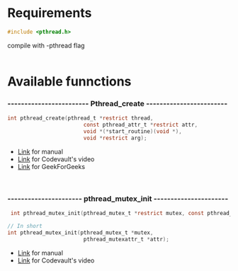 # Requirements

```c
#include <pthread.h>
```

compile with -pthread flag
<br></br>

# Available funnctions

### ------------------------ Pthread_create ------------------------ 
```c
int pthread_create(pthread_t *restrict thread,
                        const pthread_attr_t *restrict attr,
                        void *(*start_routine)(void *),
                        void *restrict arg);
```
- [Link](https://man7.org/linux/man-pages/man3/pthread_create.3.html) for manual
- [Link](https://code-vault.net/course/6q6s9eerd0:1609007479575/lesson/18ec1942c2da46840693efe9b51d86a8) for Codevault's video
- [Link](https://www.geeksforgeeks.org/thread-in-operating-system/) for GeekForGeeks

<br>

### ---------------------- pthread_mutex_init ----------------------

```c
 int pthread_mutex_init(pthread_mutex_t *restrict mutex, const pthread_mutexattr_t *restrict attr);

// In short
int pthread_mutex_init(pthread_mutex_t *mutex, 
                        pthread_mutexattr_t *attr);
```
- [Link](https://man7.org/linux/man-pages/man3/pthread_mutex_init.3p.html) for manual
- [Link](https://code-vault.net/course/6q6s9eerd0:1609007479575/lesson/18ec1942c2da46840693efe9b51eabf6) for Codevault's video

